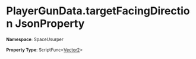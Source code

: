 # PlayerGunData.targetFacingDirection JsonProperty

<small>**Namespace**: SpaceUsurper</small>

<small>**Property Type**: ScriptFunc&lt;[Vector2](https://docs.unity3d.com/ScriptReference/Vector2.html)&gt;</small>

